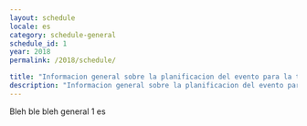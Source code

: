 ```yaml
---
layout: schedule
locale: es
category: schedule-general
schedule_id: 1
year: 2018
permalink: /2018/schedule/

title: "Informacion general sobre la planificacion del evento para la temporada 2018"
description: "Informacion general sobre la planificacion del evento para la temporada 2018"
---
```


Bleh ble bleh general 1 es

